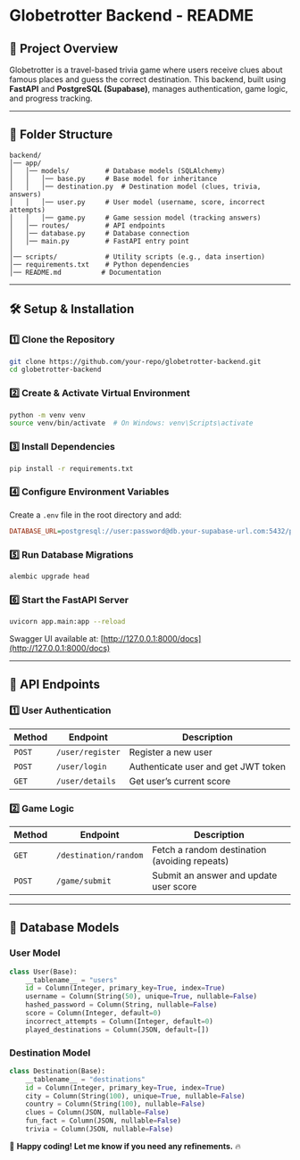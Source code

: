 # **Globetrotter Backend - README**

## **📌 Project Overview**

Globetrotter is a travel-based trivia game where users receive clues about famous places and guess the correct destination. This backend, built using **FastAPI** and **PostgreSQL (Supabase)**, manages authentication, game logic, and progress tracking.

---

## **📂 Folder Structure**

```
backend/
│── app/
│   │── models/         # Database models (SQLAlchemy)
│   │   │── base.py     # Base model for inheritance
│   │   │── destination.py  # Destination model (clues, trivia, answers)
│   │   │── user.py     # User model (username, score, incorrect attempts)
│   │   │── game.py     # Game session model (tracking answers)
│   │── routes/         # API endpoints
│   │── database.py     # Database connection
│   │── main.py         # FastAPI entry point
│
│── scripts/            # Utility scripts (e.g., data insertion)
│── requirements.txt    # Python dependencies
│── README.md          # Documentation
```

---

## **🛠 Setup & Installation**

### **1️⃣ Clone the Repository**

```bash
git clone https://github.com/your-repo/globetrotter-backend.git
cd globetrotter-backend
```

### **2️⃣ Create & Activate Virtual Environment**

```bash
python -m venv venv
source venv/bin/activate  # On Windows: venv\Scripts\activate
```

### **3️⃣ Install Dependencies**

```bash
pip install -r requirements.txt
```

### **4️⃣ Configure Environment Variables**

Create a `.env` file in the root directory and add:

```ini
DATABASE_URL=postgresql://user:password@db.your-supabase-url.com:5432/postgres
```

### **5️⃣ Run Database Migrations**

```bash
alembic upgrade head
```

### **6️⃣ Start the FastAPI Server**

```bash
uvicorn app.main:app --reload
```

Swagger UI available at: [http://127.0.0.1:8000/docs](http://127.0.0.1:8000/docs)

---

## **🔹 API Endpoints**

### **1️⃣ User Authentication**

| Method | Endpoint                 | Description                         |
| ------ | ------------------------ | ----------------------------------- |
| `POST` | `/user/register`         | Register a new user                 |
| `POST` | `/user/login`            | Authenticate user and get JWT token |
| `GET`  | `/user/details`          | Get user’s current score            |

### **2️⃣ Game Logic**

| Method | Endpoint              | Description                                   |
| ------ | --------------------- | --------------------------------------------- |
| `GET`  | `/destination/random` | Fetch a random destination (avoiding repeats) |
| `POST` | `/game/submit`        | Submit an answer and update user score        |

---

## **📌 Database Models**

### **User Model**

```python
class User(Base):
    __tablename__ = "users"
    id = Column(Integer, primary_key=True, index=True)
    username = Column(String(50), unique=True, nullable=False)
    hashed_password = Column(String, nullable=False)
    score = Column(Integer, default=0)
    incorrect_attempts = Column(Integer, default=0)
    played_destinations = Column(JSON, default=[])
```

### **Destination Model**

```python
class Destination(Base):
    __tablename__ = "destinations"
    id = Column(Integer, primary_key=True, index=True)
    city = Column(String(100), unique=True, nullable=False)
    country = Column(String(100), nullable=False)
    clues = Column(JSON, nullable=False)
    fun_fact = Column(JSON, nullable=False)
    trivia = Column(JSON, nullable=False)
```




🚀 **Happy coding! Let me know if you need any refinements.** 🔥

